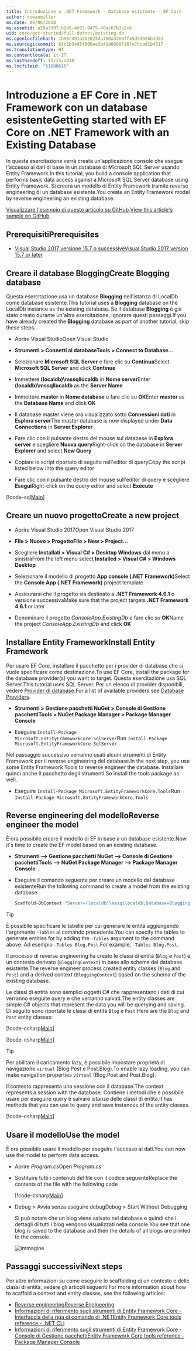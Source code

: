```yaml
---
title: Introduzione a .NET Framework - Database esistente - EF Core
author: rowanmiller
ms.date: 08/06/2018
ms.assetid: a29a3d97-b2d8-4d33-9475-40ac67b3b2c6
uid: core/get-started/full-dotnet/existing-db
ms.openlocfilehash: 1b90c491a3b2025da750a3266ff45d9d92bb1d0d
ms.sourcegitcommit: b3c2b34d5f006ee3b41d6668f16fe7dcad1b4317
ms.translationtype: HT
ms.contentlocale: it-IT
ms.lasthandoff: 11/15/2018
ms.locfileid: "51688615"
---
```

# <a name="getting-started-with-ef-core-on-net-framework-with-an-existing-database"></a><span data-ttu-id="2b151-102">Introduzione a EF Core in .NET Framework con un database esistente</span><span class="sxs-lookup"><span data-stu-id="2b151-102">Getting started with EF Core on .NET Framework with an Existing Database</span></span>

<span data-ttu-id="2b151-103">In questa esercitazione verrà creata un'applicazione console che esegue l'accesso ai dati di base in un database di Microsoft SQL Server usando Entity Framework.</span><span class="sxs-lookup"><span data-stu-id="2b151-103">In this tutorial, you build a console application that performs basic data access against a Microsoft SQL Server database using Entity Framework.</span></span> <span data-ttu-id="2b151-104">Si creerà un modello di Entity Framework tramite reverse engineering di un database esistente.</span><span class="sxs-lookup"><span data-stu-id="2b151-104">You create an Entity Framework model by reverse engineering an existing database.</span></span>

<span data-ttu-id="2b151-105">[Visualizzare l'esempio di questo articolo su GitHub](https://github.com/aspnet/EntityFramework.Docs/tree/master/samples/core/GetStarted/FullNet/ConsoleApp.ExistingDb).</span><span class="sxs-lookup"><span data-stu-id="2b151-105">[View this article's sample on GitHub](https://github.com/aspnet/EntityFramework.Docs/tree/master/samples/core/GetStarted/FullNet/ConsoleApp.ExistingDb).</span></span>

## <a name="prerequisites"></a><span data-ttu-id="2b151-106">Prerequisiti</span><span class="sxs-lookup"><span data-stu-id="2b151-106">Prerequisites</span></span>

* [<span data-ttu-id="2b151-107">Visual Studio 2017 versione 15.7 o successive</span><span class="sxs-lookup"><span data-stu-id="2b151-107">Visual Studio 2017 version 15.7 or later</span></span>](https://www.visualstudio.com/downloads/)

## <a name="create-blogging-database"></a><span data-ttu-id="2b151-108">Creare il database Blogging</span><span class="sxs-lookup"><span data-stu-id="2b151-108">Create Blogging database</span></span>

<span data-ttu-id="2b151-109">Questa esercitazione usa un database **Blogging** nell'istanza di LocalDb come database esistente.</span><span class="sxs-lookup"><span data-stu-id="2b151-109">This tutorial uses a **Blogging** database on the LocalDb instance as the existing database.</span></span> <span data-ttu-id="2b151-110">Se il database **Blogging** è già stato creato durante un'altra esercitazione, ignorare questi passaggi.</span><span class="sxs-lookup"><span data-stu-id="2b151-110">If you have already created the **Blogging** database as part of another tutorial, skip these steps.</span></span>

* <span data-ttu-id="2b151-111">Aprire Visual Studio</span><span class="sxs-lookup"><span data-stu-id="2b151-111">Open Visual Studio</span></span>

* <span data-ttu-id="2b151-112">**Strumenti > Connetti al database**</span><span class="sxs-lookup"><span data-stu-id="2b151-112">**Tools > Connect to Database...**</span></span>

* <span data-ttu-id="2b151-113">Selezionare **Microsoft SQL Server** e fare clic su **Continua**</span><span class="sxs-lookup"><span data-stu-id="2b151-113">Select **Microsoft SQL Server** and click **Continue**</span></span>

* <span data-ttu-id="2b151-114">Immettere **(localdb)\mssqllocaldb** in **Nome server**</span><span class="sxs-lookup"><span data-stu-id="2b151-114">Enter **(localdb)\mssqllocaldb** as the **Server Name**</span></span>

* <span data-ttu-id="2b151-115">Immettere **master** in **Nome database** e fare clic su **OK**</span><span class="sxs-lookup"><span data-stu-id="2b151-115">Enter **master** as the **Database Name** and click **OK**</span></span>

* <span data-ttu-id="2b151-116">Il database master viene ora visualizzato sotto **Connessioni dati** in **Esplora server**</span><span class="sxs-lookup"><span data-stu-id="2b151-116">The master database is now displayed under **Data Connections** in **Server Explorer**</span></span>

* <span data-ttu-id="2b151-117">Fare clic con il pulsante destro del mouse sul database in **Esplora server** e scegliere **Nuova query**</span><span class="sxs-lookup"><span data-stu-id="2b151-117">Right-click on the database in **Server Explorer** and select **New Query**</span></span>

* <span data-ttu-id="2b151-118">Copiare lo script riportato di seguito nell'editor di query</span><span class="sxs-lookup"><span data-stu-id="2b151-118">Copy the script listed below into the query editor</span></span>

* <span data-ttu-id="2b151-119">Fare clic con il pulsante destro del mouse sull'editor di query e scegliere **Esegui**</span><span class="sxs-lookup"><span data-stu-id="2b151-119">Right-click on the query editor and select **Execute**</span></span>

[!code-sql[Main](../_shared/create-blogging-database-script.sql)]

## <a name="create-a-new-project"></a><span data-ttu-id="2b151-120">Creare un nuovo progetto</span><span class="sxs-lookup"><span data-stu-id="2b151-120">Create a new project</span></span>

* <span data-ttu-id="2b151-121">Aprire Visual Studio 2017</span><span class="sxs-lookup"><span data-stu-id="2b151-121">Open Visual Studio 2017</span></span>

* <span data-ttu-id="2b151-122">**File > Nuovo > Progetto**</span><span class="sxs-lookup"><span data-stu-id="2b151-122">**File > New > Project...**</span></span>

* <span data-ttu-id="2b151-123">Scegliere **Installati > Visual C# > Desktop Windows** dal menu a sinistra</span><span class="sxs-lookup"><span data-stu-id="2b151-123">From the left menu select **Installed > Visual C# > Windows Desktop**</span></span>

* <span data-ttu-id="2b151-124">Selezionare il modello di progetto **App console (.NET Framework)**</span><span class="sxs-lookup"><span data-stu-id="2b151-124">Select the **Console App (.NET Framework)** project template</span></span>

* <span data-ttu-id="2b151-125">Assicurarsi che il progetto sia destinato a **.NET Framework 4.6.1** o versione successiva</span><span class="sxs-lookup"><span data-stu-id="2b151-125">Make sure that the project targets **.NET Framework 4.6.1** or later</span></span>

* <span data-ttu-id="2b151-126">Denominare il progetto *ConsoleApp.ExistingDb* e fare clic su **OK**</span><span class="sxs-lookup"><span data-stu-id="2b151-126">Name the project *ConsoleApp.ExistingDb* and click **OK**</span></span>

## <a name="install-entity-framework"></a><span data-ttu-id="2b151-127">Installare Entity Framework</span><span class="sxs-lookup"><span data-stu-id="2b151-127">Install Entity Framework</span></span>

<span data-ttu-id="2b151-128">Per usare EF Core, installare il pacchetto per i provider di database che si vuole specificare come destinazione.</span><span class="sxs-lookup"><span data-stu-id="2b151-128">To use EF Core, install the package for the database provider(s) you want to target.</span></span> <span data-ttu-id="2b151-129">Questa esercitazione usa SQL Server.</span><span class="sxs-lookup"><span data-stu-id="2b151-129">This tutorial uses SQL Server.</span></span> <span data-ttu-id="2b151-130">Per un elenco di provider disponibili, vedere [Provider di database](../../providers/index.md).</span><span class="sxs-lookup"><span data-stu-id="2b151-130">For a list of available providers see [Database Providers](../../providers/index.md).</span></span>

* <span data-ttu-id="2b151-131">**Strumenti > Gestione pacchetti NuGet > Console di Gestione pacchetti**</span><span class="sxs-lookup"><span data-stu-id="2b151-131">**Tools > NuGet Package Manager > Package Manager Console**</span></span>

* <span data-ttu-id="2b151-132">Eseguire `Install-Package Microsoft.EntityFrameworkCore.SqlServer`</span><span class="sxs-lookup"><span data-stu-id="2b151-132">Run `Install-Package Microsoft.EntityFrameworkCore.SqlServer`</span></span>

<span data-ttu-id="2b151-133">Nel passaggio successivo verranno usati alcuni strumenti di Entity Framework per il reverse engineering del database.</span><span class="sxs-lookup"><span data-stu-id="2b151-133">In the next step, you use some Entity Framework Tools to reverse engineer the database.</span></span> <span data-ttu-id="2b151-134">Installare quindi anche il pacchetto degli strumenti.</span><span class="sxs-lookup"><span data-stu-id="2b151-134">So install the tools package as well.</span></span>

* <span data-ttu-id="2b151-135">Eseguire `Install-Package Microsoft.EntityFrameworkCore.Tools`</span><span class="sxs-lookup"><span data-stu-id="2b151-135">Run `Install-Package Microsoft.EntityFrameworkCore.Tools`</span></span>

## <a name="reverse-engineer-the-model"></a><span data-ttu-id="2b151-136">Reverse engineering del modello</span><span class="sxs-lookup"><span data-stu-id="2b151-136">Reverse engineer the model</span></span>

<span data-ttu-id="2b151-137">È ora possibile creare il modello di EF in base a un database esistente.</span><span class="sxs-lookup"><span data-stu-id="2b151-137">Now it's time to create the EF model based on an existing database.</span></span>

* <span data-ttu-id="2b151-138">**Strumenti –> Gestione pacchetti NuGet –> Console di Gestione pacchetti**</span><span class="sxs-lookup"><span data-stu-id="2b151-138">**Tools –> NuGet Package Manager –> Package Manager Console**</span></span>

* <span data-ttu-id="2b151-139">Eseguire il comando seguente per creare un modello dal database esistente</span><span class="sxs-lookup"><span data-stu-id="2b151-139">Run the following command to create a model from the existing database</span></span>

  ``` powershell
  Scaffold-DbContext "Server=(localdb)\mssqllocaldb;Database=Blogging;Trusted_Connection=True;" Microsoft.EntityFrameworkCore.SqlServer
  ```

> [!TIP]  
> <span data-ttu-id="2b151-140">È possibile specificare le tabelle per cui generare le entità aggiungendo l'argomento `-Tables` al comando precedente.</span><span class="sxs-lookup"><span data-stu-id="2b151-140">You can specify the tables to generate entities for by adding the `-Tables` argument to the command above.</span></span> <span data-ttu-id="2b151-141">Ad esempio `-Tables Blog,Post`.</span><span class="sxs-lookup"><span data-stu-id="2b151-141">For example, `-Tables Blog,Post`.</span></span>

<span data-ttu-id="2b151-142">Il processo di reverse engineering ha creato le classi di entità (`Blog` e `Post`) e un contesto derivato (`BloggingContext`) in base allo schema del database esistente.</span><span class="sxs-lookup"><span data-stu-id="2b151-142">The reverse engineer process created entity classes (`Blog` and `Post`) and a derived context (`BloggingContext`) based on the schema of the existing database.</span></span>

<span data-ttu-id="2b151-143">Le classi di entità sono semplici oggetti C# che rappresentano i dati di cui verranno eseguite query e che verranno salvati.</span><span class="sxs-lookup"><span data-stu-id="2b151-143">The entity classes are simple C# objects that represent the data you will be querying and saving.</span></span> <span data-ttu-id="2b151-144">Di seguito sono riportate le classi di entità `Blog` e `Post`:</span><span class="sxs-lookup"><span data-stu-id="2b151-144">Here are the `Blog` and `Post` entity classes:</span></span>

 [!code-csharp[Main](../../../../samples/core/GetStarted/FullNet/ConsoleApp.ExistingDb/Blog.cs)]

[!code-csharp[Main](../../../../samples/core/GetStarted/FullNet/ConsoleApp.ExistingDb/Post.cs)]

> [!TIP]  
> <span data-ttu-id="2b151-145">Per abilitare il caricamento lazy, è possibile impostare proprietà di navigazione `virtual` (Blog.Post e Post.Blog).</span><span class="sxs-lookup"><span data-stu-id="2b151-145">To enable lazy loading, you can make navigation properties `virtual` (Blog.Post and Post.Blog).</span></span>

<span data-ttu-id="2b151-146">Il contesto rappresenta una sessione con il database.</span><span class="sxs-lookup"><span data-stu-id="2b151-146">The context represents a session with the database.</span></span> <span data-ttu-id="2b151-147">Contiene i metodi che è possibile usare per eseguire query e salvare istanze delle classi di entità.</span><span class="sxs-lookup"><span data-stu-id="2b151-147">It has methods that you can use to query and save instances of the entity classes.</span></span>

[!code-csharp[Main](../../../../samples/core/GetStarted/FullNet/ConsoleApp.ExistingDb/BloggingContext.cs)]

## <a name="use-the-model"></a><span data-ttu-id="2b151-148">Usare il modello</span><span class="sxs-lookup"><span data-stu-id="2b151-148">Use the model</span></span>

<span data-ttu-id="2b151-149">È ora possibile usare il modello per eseguire l'accesso ai dati.</span><span class="sxs-lookup"><span data-stu-id="2b151-149">You can now use the model to perform data access.</span></span>

* <span data-ttu-id="2b151-150">Aprire *Program.cs*</span><span class="sxs-lookup"><span data-stu-id="2b151-150">Open *Program.cs*</span></span>

* <span data-ttu-id="2b151-151">Sostituire tutti i contenuti del file con il codice seguente</span><span class="sxs-lookup"><span data-stu-id="2b151-151">Replace the contents of the file with the following code</span></span>

  [!code-csharp[Main](../../../../samples/core/GetStarted/FullNet/ConsoleApp.ExistingDb/Program.cs)] 

* <span data-ttu-id="2b151-152">Debug > Avvia senza eseguire debug</span><span class="sxs-lookup"><span data-stu-id="2b151-152">Debug > Start Without Debugging</span></span>

  <span data-ttu-id="2b151-153">Si può notare che un blog viene salvato nel database e quindi che i dettagli di tutti i blog vengono visualizzati nella console.</span><span class="sxs-lookup"><span data-stu-id="2b151-153">You see that one blog is saved to the database and then the details of all blogs are printed to the console.</span></span>

  ![immagine](_static/output-existing-db.png)

## <a name="next-steps"></a><span data-ttu-id="2b151-155">Passaggi successivi</span><span class="sxs-lookup"><span data-stu-id="2b151-155">Next steps</span></span>

<span data-ttu-id="2b151-156">Per altre informazioni su come eseguire lo scaffolding di un contesto e delle classi di entità, vedere gli articoli seguenti:</span><span class="sxs-lookup"><span data-stu-id="2b151-156">For more information about how to scaffold a context and entity classes, see the following articles:</span></span>
* [<span data-ttu-id="2b151-157">Reverse engineering</span><span class="sxs-lookup"><span data-stu-id="2b151-157">Reverse Engineering</span></span>](xref:core/managing-schemas/scaffolding)
* [<span data-ttu-id="2b151-158">Informazioni di riferimento sugli strumenti di Entity Framework Core - Interfaccia della riga di comando di .NET</span><span class="sxs-lookup"><span data-stu-id="2b151-158">Entity Framework Core tools reference - .NET CLI</span></span>](xref:core/miscellaneous/cli/dotnet#dotnet-ef-dbcontext-scaffold)
* [<span data-ttu-id="2b151-159">Informazioni di riferimento sugli strumenti di Entity Framework Core - Console di Gestione pacchetti</span><span class="sxs-lookup"><span data-stu-id="2b151-159">Entity Framework Core tools reference - Package Manager Console</span></span>](xref:core/miscellaneous/cli/powershell#scaffold-dbcontext)